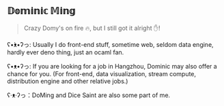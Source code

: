 ## 𝔻𝕠𝕞𝕚𝕟𝕚𝕔 𝕄𝕚𝕟𝕘 

> Crazy Domy's on fire 🔥, but I still got it alright ✋!

ʕ•́ᴥ•̀ʔっ: Usually I do front-end stuff, sometime web, seldom data engine, hardly ever deno thing, just an ocaml fan.


ʕ•ᴥ•ʔっ: If you are looking for a job in Hangzhou, Dominic may also offer a chance for you.
         (For front-end, data visualization, stream compute, distribution engine and other relative jobs.)

ʕ·ᴥ·ʔっ：DoMing and Dice Saint are also some part of me.
